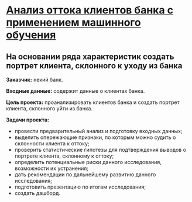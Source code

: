 # [Анализ оттока клиентов банка с применением машинного обучения](https://nbviewer.jupyter.org/github/Nanobelka/bank_churn_EDA/blob/main/bank_churn_EDA.ipynb)
## На основании ряда характеристик создать портрет клиента, склонного к уходу из банка

**Заказчик:** некий банк.

**Входные данные:** содержит данные о клиентах банка.

**Цель проекта:** проанализировать клиентов банка и создать портрет клиента, склонного уйти из банка.

**Задачи проекта:**

- провести предварительный анализ и подготовку входных данных;
- выделить опережающие признаки, по которым можно судить о склонности клиента к оттоку;
- проверить статистические гипотезы для подтверждения выводов о портрете клиента, склонному к оттоку;
- определить потенциальные риски данного исследования, возможности их устранения;  
- дать рекомендации по дальнейшему развитию данного исследования;
- подготовить презентацию по итогам исследования;
- создать дашборд.
